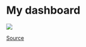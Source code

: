 # My dashboard
![](https://github.com/gethomepage/homepage/blob/dev/images/banner_dark@2x.png?raw=true)

[Source](https://gethomepage.dev/)
